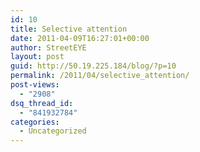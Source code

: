 ```yaml
---
id: 10
title: Selective attention
date: 2011-04-09T16:27:01+00:00
author: StreetEYE
layout: post
guid: http://50.19.225.184/blog/?p=10
permalink: /2011/04/selective_attention/
post-views:
  - "2908"
dsq_thread_id:
  - "841932784"
categories:
  - Uncategorized
---
```

